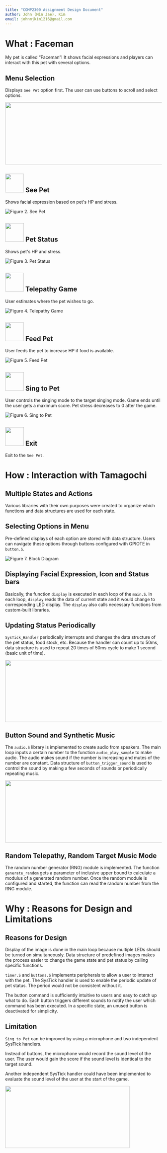 ```yaml
---
title: "COMP2300 Assignment Design Document"
author: John (Min Jae), Kim
email: johnmjkim1216@gmail.com
---
```


# What : Faceman

My pet is called “Faceman”! It shows facial expressions and players can interact with this pet with several options.

## Menu Selection

Displays `See Pet` option first. The user can use buttons to scroll and select options.

<img src="assets/menu_selection_image.png" width="800" height="200">

## <img src="assets/see_pet_icon_image.png" width="60" height="60"> See Pet 

Shows facial expression based on pet's HP and stress.

![Figure 2. See Pet](assets/see_pet_image.png)

## <img src="assets/pet_status_icon_image.png" width="60" height="60"> Pet Status 

Shows pet's HP and stress.

![Figure 3. Pet Status](assets/pet_status_image.png)

## <img src="assets/telepathy_game_icon_image.png" width="60" height="60"> Telepathy Game 

User estimates where the pet wishes to go.

![Figure 4. Telepathy Game](assets/telepathy_game_image.png)

## <img src="assets/feed_pet_icon_image.png" width="60" height="60"> Feed Pet 

User feeds the pet to increase HP if food is available.

![Figure 5. Feed Pet](assets/feed_pet_image.png)

## <img src="assets/sing_to_pet_icon_image.png" width="60" height="60"> Sing to Pet 

User controls the singing mode to the target singing mode. Game ends until the user gets a maximum score. Pet stress decreases to 0 after the game.

![Figure 6. Sing to Pet](assets/sing_to_pet_image.png)

## <img src="assets/exit_icon_image.png" width="60" height="60"> Exit 

Exit to the `See Pet`.

# How : Interaction with Tamagochi 

## Multiple States and Actions

Various libraries with their own purposes were created to organize which functions and data structures are used for each state.

## Selecting Options in Menu

Pre-defined displays of each option are stored with data structure. Users can navigate these options through buttons configured with GPIOTE in `button.S`.

![Figure 7. Block Diagram](assets/block_diagram_image.png)

## Displaying Facial Expression, Icon and Status bars

Basically, the function `display` is executed in each loop of the `main.S`. In each loop, `display` reads the data of current state and it would change to corresponding LED display. The `display` also calls necessary functions from custom-built libraries.

## Updating Status Periodically

`SysTick_Handler` periodically interrupts and changes the data structure of the pet status, food stock, etc. Because the handler can count up to 50ms, data structure is used to repeat 20 times of 50ms cycle to make 1 second (basic unit of time).

<img src="assets/periodic_updating_image.png" width="800" height="200">

## Button Sound and Synthetic Music

The `audio.S` library is implemented to create audio from speakers. The main loop inputs a certain number to the function `audio_play_sample` to make audio. The audio makes sound if the number is increasing and mutes of the number are constant. Data structure of `button_trigger_sound` is used to control the sound by making a few seconds of sounds or periodically repeating music. 

<img src="assets/sound_and_music_image.png" width="800" height="200">

## Random Telepathy, Random Target Music Mode

The random number generator (RNG) module is implemented. The function `generate_random` gets a parameter of inclusive upper bound to calculate a modulus of a generated random number. Once the random module is configured and started, the function can read the random number from the RNG module.

# Why : Reasons for Design and Limitations

## Reasons for Design

Display of the image is done in the main loop because multiple LEDs should be turned on simultaneously. Data structure of predefined images makes the process easier to change the game state and pet status by calling specific functions.

`timer.S` and `buttons.S` implements peripherals to allow a user to interact with the pet. The SysTick handler is used to enable the periodic update of pet status. The period would not be consistent without it.

The button command is sufficiently intuitive to users and easy to catch up what to do. Each button triggers different sounds to notify the user which command has been executed. In a specific state, an unused button is deactivated for simplicity.

## Limitation

`Sing to Pet` can be improved by using a microphone and two independent SysTick handlers.

Instead of buttons, the microphone would record the sound level of the user. The user would gain the score if the sound level is identical to the target sound.

Another independent SysTick handler could have been implemented to evaluate the sound level of the user at the start of the game.

<img src="assets/limitation_image.png" width="400" height="200">